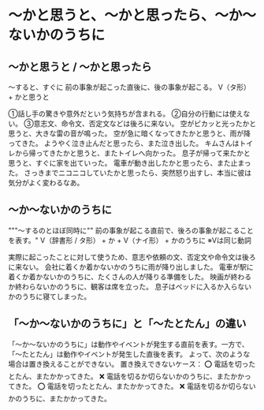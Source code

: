 # 〜かと思うと、〜かと思ったら、〜か〜ないかのうちに

## 〜かと思うと / 〜かと思ったら
〜すると、すぐに 前の事象が起こった直後に、後の事象が起こる。
V（タ形） + かと思うと


①話し手の驚きや意外だという気持ちが含まれる。 ②自分の行動には使えない。 ③意志文、命令文、否定文などは後ろに来ない。
空がピカッと光ったかと思うと、大きな雷の音が鳴った。
空が急に暗くなってきたかと思うと、雨が降ってきた。
ようやく泣き止んだと思ったら、また泣き出した。
キムさんはトイレから帰ってきたかと思うと、またトイレへ向かった。
息子が帰って来たかと思うと、すぐに家を出ていった。
電車が動き出したかと思ったら、また止まった。
さっきまでニコニコしていたかと思ったら、突然怒り出すし、本当に彼は気分がよく変わるなあ。

## 〜か〜ないかのうちに
"""～するのとほぼ同時に"" 前の事象が起こる直前で、後ろの事象が起こることを表す。"
V（辞書形 / タ形） + か + V（ナイ形） + かのうちに ※Vは同じ動詞


実際に起こったことに対して使うため、意志や依頼の文、否定文や命令文は後ろに来ない。
会社に着くか着かないかのうちに雨が降り出しました。
電車が駅に着くか着かないかのうちに、たくさんの人が降りる準備をした。
映画が終わるか終わらないかのうちに、観客は席を立った。
息子はベッドに入るか入らないかのうちに寝てしまった。

## 「〜か〜ないかのうちに」と「〜たとたん」の違い
「〜か〜ないかのうちに」は動作やイベントが発生する直前を表す。一方で、「〜たとたん」は動作やイベントが発生した直後を表す。
よって、次のような場合は置き換えることができない。  置き換えできないケース： ⭕️ 電話を切ったとたん、またかかってきた。 ❌ 電話を切るか切らないかのうちに、またかかってきた。
⭕️ 電話を切ったとたん、またかかってきた。 ❌ 電話を切るか切らないかのうちに、またかかってきた。